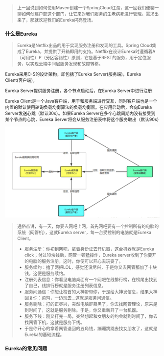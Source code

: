 > 上一回说到如何使用Maven创建一个SpringCloud江湖，这一回我们便聊一聊如何创建户部这个部门，让它来对我们服务的生老病死进行管理。需求出来了，那就欢迎我们的Eureka闪亮登场。

### 什么是Eureka
> Eureka是Netflix出品的用于实现服务注册和发现的工具。Spring Cloud集成了Eureka，并提供了开箱即用的支持。Netflix在设计Eureka时遵循着A（可用性）P（分区容错性）原则，它是基于REST的服务，用于定位服务，以实现云端中间层服务发现和故障转移。

Eureka采用C-S的设计架构，即包括了Eureka Server(服务端)，Eureka Client(客户端)。

Eureka Server提供服务注册，各个节点启动后，在Eureka Server中进行注册

Eureka Client是一个Java客户端，用于和服务端进行交互，同时客户端也是一个内置的默认使用轮询负载均衡算法的负载均衡器。在应用启动后，会向Eureka Server发送心跳（默认30s）。如果Eureka Server在多个心跳周期内没有接受到某个节点的心跳，Eureka Server将会从服务注册表中将这个服务取出（默认90s）

![SpringCloud江湖](./images/02/0-flow.jpg)

> 通俗点讲，有一天，你要去网吧上网，首先网吧要有一个控制所有的电脑的系统（网管机），这就Eureka server，每一台受控制的电脑就是Eureka Client。
> * 服务注册：你初到网吧，拿着身份证去开机器，这台机器就是Eureka click；付过10块钱后，网管一顿猛操作，Eureka server收到了你要开的电脑的服务注册，这时，你便可以开心去玩耍了。
> * 服务续约：撸了两把LOL，感觉还没尽兴，于是你又去网管那加了十块钱，这便是服务续约。
> * 注册列表信息：你看见电脑桌面有一个网吧在线排行榜，在榜尾出找到了自己，线排行榜就是服务注册列表信息。
> * 服务间通信：你想让榜首的大神带带你，于是给大神发信息，结果大神回复你：菜鸡，一边玩去...这就是服务间通信。
> * 服务剔除：打的正尽兴，突然电脑屏幕黑了，你去找网管理论，原来是到时间了，这就是服务剔除。于是，你又重新开了一台机器。
> * 服务下线：刚又打完一局，突然想起和女朋友的约会就到时间了，你去找网管下机，这就是服务下线。
> * 于是你开心的拿着网管退回的五角钱，蹦蹦跳跳去找女朋友了，这就是Eureka的基础流程。

### Eureka的常见问题
